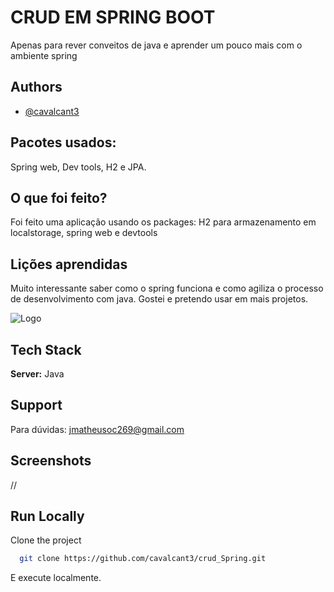 
# CRUD EM SPRING BOOT

Apenas para rever conveitos de java e aprender um pouco mais com o ambiente spring


## Authors

- [@cavalcant3](https://www.github.com/cavalcant3)

  
## Pacotes usados:



Spring web, Dev tools, H2 e JPA.
## O que foi feito?

Foi feito uma aplicação usando os packages: H2 para armazenamento em localstorage, spring web e devtools

  
## Lições aprendidas

Muito interessante saber como o spring funciona e como agiliza o processo de desenvolvimento com java. Gostei e pretendo usar em mais projetos.

  
![Logo](https://miro.medium.com/max/1400/1*4ZPi1b_ca54pUE9xRB-IFQ.jpeg)

    
## Tech Stack

**Server:** Java

  
## Support

Para dúvidas: jmatheusoc269@gmail.com

  
## Screenshots

//
## Run Locally

Clone the project

```bash
  git clone https://github.com/cavalcant3/crud_Spring.git
```
E execute localmente.



  
